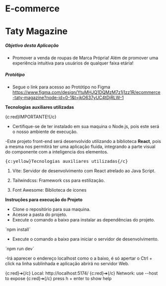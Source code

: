 # E-commerce

# Taty Magazine

##### Objetivo desta Aplicação

- Promover a venda de roupas de Marca Própria! Além de promover uma experiência intuitiva para usuários de qualquer faixa etária!

##### Protótipo

- Segue o link para acesso ao Protótipo no Figma <https://www.figma.com/design/YtuMHJQ1DQMzM7z1j1zz1R/ecommerce-taty-magazine?node-id=0-1&t=jkO637yUC4tDjRLW-1>

**Tecnologias auxiliares utilizadas**

{c:red}IMPORTANTE!{/c}

- Certifique-se de ter instalado em sua maquina o Node.js, pois este será o nosso ambiente de execução.

-Este projeto front-end será desenvolvido utilizando a biblioteca **React**, pois a mesma nos permitirá ter uma aplicação fluida, integrando a parte visual do componente com a inteligencia dos elementos.

<kbd>{c:yellow}Tecnologias auxiliares utilizadas{/c}</kbd>

1. Vite: Servidor de desenvolvimento com React atrelado ao Java Script.

2. Tailwindcss: Framework css para estilização.

3. Font Awesome: Biblioteca de ícones

**Instruções para execução do Projeto**

- Clone o repositório para sua maquina.
- Acesse a pasta do projeto.
- Execute o comando a baixo para instalar as dependências do projeto.

ˋnpm installˋ

- Execute o comando a baixo para iniciar o servidor de desenvolvimento.

ˋnpm run devˋ

-Irá aparecer o endereço localhost como o a baixo, é só apertar o Ctrl + click na linha sublinhada e aplicação abrirá no servidor Web.

{c:red}➜{/c} Local: http://localhost:5174/
{c:red}➜{/c} Network: use --host to expose
{c:red}➜{/c} press h + enter to show help

